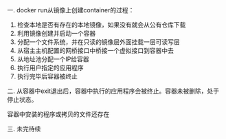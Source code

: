 一. docker run从镜像上创建container的过程：

1. 检查本地是否有存在的本地镜像，如果没有就会从公有仓库下载
2. 利用镜像创建并启动一个容器
3. 分配一个文件系统，并在只读的镜像层外面挂载一层可读写层
4. 从宿主主机配置的网桥接口中桥接一个虚拟接口到容器中去
5. 从地址池分配一个IP给容器
6. 执行用户指定的应用程序
7. 执行完毕后容器被终止

二. 从容器中exit退出后，容器中执行的应用程序会被终止。容器未被删除，处于停止状态。

容器中安装的程序或拷贝的文件还存在

三. 未完待续
